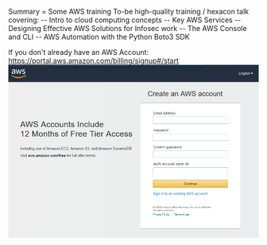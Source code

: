 Summary = Some AWS training
To-be high-quality training / hexacon talk covering:
-- Intro to cloud computing concepts
-- Key AWS Services
-- Designing Effective AWS Solutions for Infosec work
-- The AWS Console and CLI
-- AWS Automation with the Python Boto3 SDK

If you don't already have an AWS Account:
https://portal.aws.amazon.com/billing/signup#/start
![AccountSignup](./images/1-account.png)
